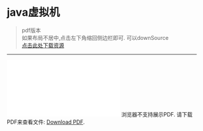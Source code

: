# java虚拟机
> pdf版本<br>
> 如果布局不居中,点击左下角缩回侧边栏即可.
> 可以downSource<br>
> [点击此处下载资源](https://github.com/zhangshun2/zhangshun2.github.io/tree/master/pdf/Java虚拟机第二版.pdf)

---

<object data="../pdf/Java虚拟机第二版.pdf" type="application/pdf" width="1600px" height="1800px"> 
    <embed src="../pdf/Java虚拟机第二版.pdf"> 
     浏览器不支持展示PDF. 请下载PDF来查看文件: <a href="https://github.com/zhangshun2/zhangshun2.github.io/tree/master/pdf/Java虚拟机第二版.pdf">Download PDF</a>.</p> 
    </embed> 
</object>

